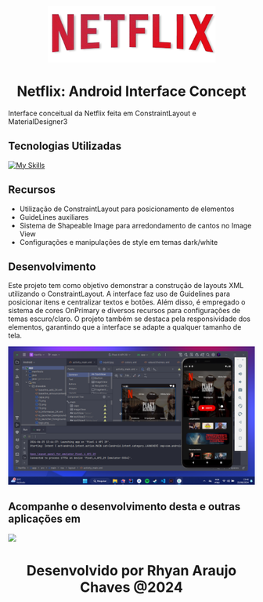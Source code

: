 <div align="center">
  <img src="logo (2).png">
  <h1> Netflix: Android Interface Concept </h1>
</div>


Interface conceitual da Netflix feita em ConstraintLayout e MaterialDesigner3

## Tecnologias Utilizadas

[![My Skills](https://skillicons.dev/icons?i=java,androidstudio)](https://skillicons.dev)


## Recursos

- Utilização de ConstraintLayout para posicionamento de elementos
- GuideLines auxiliares
- Sistema de Shapeable Image para arredondamento de cantos no Image View
- Configurações e manipulações de style em temas dark/white

## Desenvolvimento

Este projeto tem como objetivo demonstrar a construção de layouts XML utilizando o ConstraintLayout. A interface faz uso de Guidelines para posicionar itens e centralizar textos e botões. Além disso, é empregado o sistema de cores OnPrimary e diversos recursos para configurações de temas escuro/claro. O projeto também se destaca pela responsividade dos elementos, garantindo que a interface se adapte a qualquer tamanho de tela.

<div>
 <img src="netflix_preview.png" />
</div>


## Acompanhe o desenvolvimento desta e outras aplicações em
<p>
  <a href="https://www.linkedin.com/in/rhyan-araujo-chaves/">
    <img src="https://skillicons.dev/icons?i=linkedin" />
  </a>
</p>

<h1 align="center">
   Desenvolvido por Rhyan Araujo Chaves @2024
</h1>



